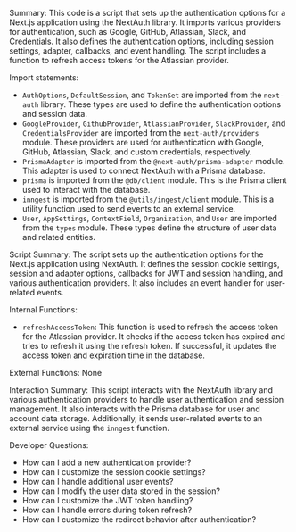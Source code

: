 Summary:
This code is a script that sets up the authentication options for a Next.js application using the NextAuth library. It imports various providers for authentication, such as Google, GitHub, Atlassian, Slack, and Credentials. It also defines the authentication options, including session settings, adapter, callbacks, and event handling. The script includes a function to refresh access tokens for the Atlassian provider.

Import statements:
- `AuthOptions`, `DefaultSession`, and `TokenSet` are imported from the `next-auth` library. These types are used to define the authentication options and session data.
- `GoogleProvider`, `GithubProvider`, `AtlassianProvider`, `SlackProvider`, and `CredentialsProvider` are imported from the `next-auth/providers` module. These providers are used for authentication with Google, GitHub, Atlassian, Slack, and custom credentials, respectively.
- `PrismaAdapter` is imported from the `@next-auth/prisma-adapter` module. This adapter is used to connect NextAuth with a Prisma database.
- `prisma` is imported from the `@db/client` module. This is the Prisma client used to interact with the database.
- `inngest` is imported from the `@utils/ingest/client` module. This is a utility function used to send events to an external service.
- `User`, `AppSettings`, `ContextField`, `Organization`, and `User` are imported from the `types` module. These types define the structure of user data and related entities.

Script Summary:
The script sets up the authentication options for the Next.js application using NextAuth. It defines the session cookie settings, session and adapter options, callbacks for JWT and session handling, and various authentication providers. It also includes an event handler for user-related events.

Internal Functions:
- `refreshAccessToken`: This function is used to refresh the access token for the Atlassian provider. It checks if the access token has expired and tries to refresh it using the refresh token. If successful, it updates the access token and expiration time in the database.

External Functions:
None

Interaction Summary:
This script interacts with the NextAuth library and various authentication providers to handle user authentication and session management. It also interacts with the Prisma database for user and account data storage. Additionally, it sends user-related events to an external service using the `inngest` function.

Developer Questions:
- How can I add a new authentication provider?
- How can I customize the session cookie settings?
- How can I handle additional user events?
- How can I modify the user data stored in the session?
- How can I customize the JWT token handling?
- How can I handle errors during token refresh?
- How can I customize the redirect behavior after authentication?